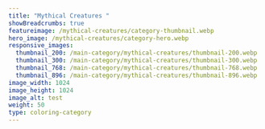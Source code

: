 ```yaml
---
title: "Mythical Creatures "
showBreadcrumbs: true
featureimage: /mythical-creatures/category-thumbnail.webp
hero_image: /mythical-creatures/category-hero.webp
responsive_images:
  thumbnail_200: /main-category/mythical-creatures/thumbnail-200.webp
  thumbnail_300: /main-category/mythical-creatures/thumbnail-300.webp
  thumbnail_768: /main-category/mythical-creatures/thumbnail-768.webp
  thumbnail_896: /main-category/mythical-creatures/thumbnail-896.webp
image_width: 1024
image_height: 1024
image_alt: test
weight: 50
type: coloring-category
---
```


